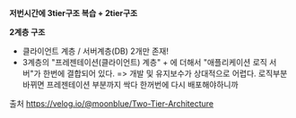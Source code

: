**저번시간에 3tier구조 복습 + 2tier구조**

**2계층 구조**
- 클라이언트 계층 / 서버계층(DB) 2개만 존재!
- 3계층의 "프레젠테이션(클라이언트) 계층" + 에 더해서 "애플리케이션 로직 서버"가 한번에 결합되어 있다.
=> 개발 및 유지보수가 상대적으로 어렵다. 로직부분 바뀌면 프레젠테이션 부분까지 싹다 한꺼번에 다시 배포해야하니까

출처
https://velog.io/@moonblue/Two-Tier-Architecture
